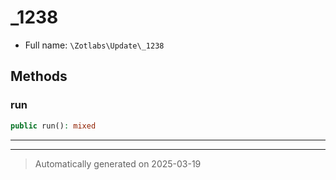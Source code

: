 
# _1238





* Full name: `\Zotlabs\Update\_1238`




## Methods


### run



```php
public run(): mixed
```












***


***
> Automatically generated on 2025-03-19
